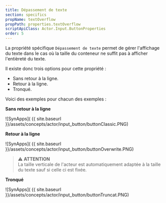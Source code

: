 ```yaml
---
title: Dépassement de texte
section: specifics
propName: textOverflow
propPath: properties.textOverflow
scriptApiClass: Actor.Input.ButtonProperties
order: 5
---
```

La propriété spécifique `Dépassement de texte` permet de gérer l'affichage du texte dans le cas où la taille du conteneur ne suffit pas à afficher l'entièreté du texte.


Il existe donc trois options pour cette propriété :

- Sans retour à la ligne.
- Retour à la ligne.
- Tronqué.

Voici des exemples pour chacun des exemples :

**Sans retour à la ligne**

![SynApps]( {{ site.baseurl }}/assets/concepts/actor/input_button/buttonClassic.PNG)

**Retour à la ligne**

![SynApps]( {{ site.baseurl }}/assets/concepts/actor/input_button/buttonOverwrite.PNG)

>⚠️ **ATTENTION**<br>
La taille verticale de l'acteur est automatiquement adaptée à la taille du texte sauf si celle ci est fixée.

**Tronqué**

![SynApps]( {{ site.baseurl }}/assets/concepts/actor/input_button/buttonTruncat.PNG)
